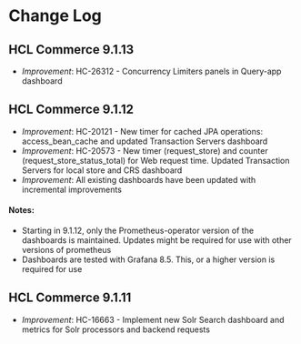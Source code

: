 # Change Log

## HCL Commerce 9.1.13

- *Improvement*: HC-26312 - Concurrency Limiters panels in Query-app dashboard

## HCL Commerce 9.1.12

- *Improvement*: HC-20121 - New timer for cached JPA operations: access_bean_cache and updated Transaction Servers dashboard
- *Improvement*: HC-20573 - New timer (request_store) and counter (request_store_status_total) for Web request time. Updated Transaction Servers for local store and CRS dashboard
- *Improvement*: All existing dashboards have been updated with incremental improvements

#### Notes:
- Starting in 9.1.12, only the Prometheus-operator version of the dashboards is maintained. Updates might be required for use with other versions of prometheus
- Dashboards are tested with Grafana 8.5. This, or a higher version is required for use

## HCL Commerce 9.1.11

- *Improvement*: HC-16663 - Implement new Solr Search dashboard and metrics for Solr processors and backend requests

